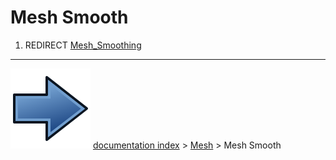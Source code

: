 # Mesh Smooth
1.  REDIRECT [Mesh_Smoothing](Mesh_Smoothing.md)



---
![](images/Button_right.svg) [documentation index](../README.md) > [Mesh](Mesh_Workbench.md) > Mesh Smooth
